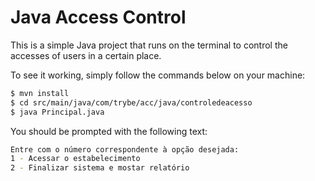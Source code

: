 # Java Access Control

This is a simple Java project that runs on the terminal to control the accesses of users in a certain place.

To see it working, simply follow the commands below on your machine:

```bash
$ mvn install
$ cd src/main/java/com/trybe/acc/java/controledeacesso
$ java Principal.java
```

You should be prompted with the following text:

```bash
Entre com o número correspondente à opção desejada:
1 - Acessar o estabelecimento
2 - Finalizar sistema e mostar relatório
```
